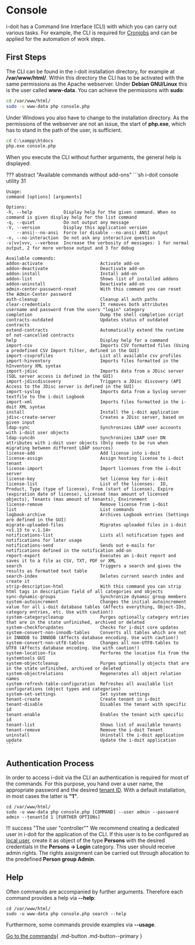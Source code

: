 # Console

i-doit has a Command line Interface (CLI) with which you can carry out various tasks. For example, the CLI is required for [Cronjobs](../../../maintenance-and-operation/cronjob-setup.md) and can be applied for the automation of work steps.

## First Steps

The CLI can be found in the i-doit installation directory, for example at **/var/www/html/**. Within this directory the CLI has to be activated with the same permissions as the Apache webserver. Under **Debian GNU/Linux** this is the user called **www-data**. You can achieve the permissions with **sudo**:

```sh
cd /var/www/html/
sudo -u www-data php console.php
```

Under Windows you also have to change to the installation directory. As the permissions of the webserver are not an issue, the start of **php.exe**, which has to stand in the path of the user, is sufficient.

```cmd
cd C:\xampp\htdocs
php.exe console.php
```

When you execute the CLI without further arguments, the general help is displayed:

??? abstract "Available commands without add-ons"
    ```sh
    i-doit console utility 31

    Usage:
    command [options] [arguments]

    Options:
    -h, --help            Display help for the given command. When no command is given display help for the list command
    -q, --quiet           Do not output any message
    -V, --version         Display this application version
        --ansi|--no-ansi  Force (or disable --no-ansi) ANSI output
    -n, --no-interaction  Do not ask any interactive question
    -v|vv|vvv, --verbose  Increase the verbosity of messages: 1 for normal output, 2 for more verbose output and 3 for debug

    Available commands:
    addon-activate                      Activate add-on
    addon-deactivate                    Deactivate add-on
    addon-install                       Install add-on
    addon-list                          Shows list of installed addons
    addon-uninstall                     Deactivate add-on
    admin-center-password-reset         With this command you can reset the Admin-Center password
    auth-cleanup                        Cleanup all auth paths
    clear-credentials                   It removes both attributes username and password from the users "login" category
    completion                          Dump the shell completion script
    contracts-outdated                  Updates status of outdated contracts
    extend-contracts                    Automatically extend the runtime of not-cancelled contracts
    help                                Display help for a command
    import-csv                          Imports CSV formatted files (Using a predefined CSV Import filter, defined in the GUI)
    import-csvprofiles                  List all available csv profiles
    import-hinventory                   Imports files formatted in the hInventory XML syntax
    import-jdisc                        Imports data from a JDisc server (SQL server access is defined in the GUI)
    import-jdiscdiscovery               Triggers a JDisc discovery (API Access to the JDisc server is defined in the GUI)
    import-syslog                       Imports data from a Syslog server textfile to the i-doit Logbook
    import-xml                          Imports files formatted in the i-doit XML syntax
    install                             Install the i-doit application
    jdisc-create-server                 Creates a JDisc server, based on given input
    ldap-sync                           Synchronizes LDAP user accounts with i-doit user objects
    ldap-syncdn                         Synchronizes LDAP user DN attributes with i-doit user objects (Only needs to be run when migrating between different LDAP sources)
    license-add                         Add license into i-doit
    license-assign                      Assign hosting license to i-doit tenant
    license-import                      Import licenses from the i-doit server
    license-key                         Set license key for i-doit
    license-list                        List of the licenses:  ID, Product, Type (type of license), From (start of license), Expire (expiration date of license), Licensed (max amount of licensed objects), Tenants (max amount of tenants), Environment
    license-remove                      Remove license from i-doit
    list                                List commands
    logbook-archive                     Archives Logbook entries (Settings are defined in the GUI)
    migrate-uploaded-files              Migrates uploaded files in i-doit <v1.13 to v.1.14>
    notifications-list                  Lists all notification types and notifications for later usage
    notifications-send                  Sends out e-mails for notifications defined in the notification add-on
    report-export                       Executes an i-doit report and saves it to a file as CSV, TXT, PDF or XML
    search                              Triggers a search and gives the results as formatted text table
    search-index                        Deletes current search index and create it
    strip-description-html              With this command you can strip html tags in description field of all categories and objects
    sync-dynamic-groups                 Synchronize dynamic group members
    system-autoincrement                Changes the initial autoincrement value for all i-doit database tables (Affects everything, Object-IDs, category entries, etc. Use with caution!)
    system-categorycleanup              Purges optionally category entries that are in the state unfinished, archived or deleted
    system-checkforupdates              Checks for i-doit core updates
    system-convert-non-innodb-tables    Converts all tables which are not in INNODB to INNODB (Affects database encoding. Use with caution!)
    system-convert-non-utf8-tables      Changes all non-UTF8-tables to UTF8 (Affects database encoding. Use with caution!)
    system-location-fix                 Performs the location fix from the systemtools GUI
    system-objectcleanup                Purges optionally objects that are in the state unfinished, archived or deleted
    system-objectrelations              Regenerates all object relation names
    system-refresh-table-configuration  Refreshes all available list configurations (object types and categories)
    system-set-settings                 Set system settings
    tenant-create                       Create tenant in i-doit
    tenant-disable                      Disables the tenant with specific id
    tenant-enable                       Enables the tenant with specific id
    tenant-list                         Shows list of available tenants
    tenant-remove                       Remove the i-doit Tenant
    uninstall                           Uninstall the i-doit application
    update                              Update the i-doit application
    ```

## Authentication Process

In order to access i-doit via the CLI an authentication is required for most of the commands. For this purpose, you hand over a user name, the appropriate password and the desired [tenant ID](../../../system-administration/multi-tenant.md). With a default installation, in most cases the latter is **"1"**.

```shell
cd /var/www/html/
sudo -u www-data php console.php [COMMAND] --user admin --password admin --tenantId 1 [FURTHER OPTIONs]
```

!!! success "The user "controller""
    We recommend creating a dedicated user in i-doit for the application of the CLI. If this user is to be configured as [local user](../../../user-authentication-and-management/builtin-authentication/creating-a-local-user.md), create it as object of the type **Persons** with the desired credentials in the **Persons → Login** category. This user should receive admin rights. The rights assignment can be carried out through allocation to the predefined **Person group Admin**.

## Help

Often commands are accompanied by further arguments. Therefore each command provides a help via **--help**:

```shell
cd /var/www/html/
sudo -u www-data php console.php search --help
```

Furthermore, some commands provide examples via **--usage**.

[Go to the commands](options-and-parameters-cli.md){ .md-button .md-button--primary }
